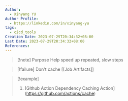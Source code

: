 ```yaml
---
Author:
  - Xinyang YU
Author Profile:
  - https://linkedin.com/in/xinyang-yu
tags:
  - cicd_tools
Creation Date: 2023-07-29T20:34:32+08:00
Last Date: 2023-07-29T20:34:32+08:00
References:
---
```

>[!note] Purpose
>Help speed up repeated, slow steps

>[!failure] Don't cache [[Job Artifacts]]


>[!example]
>1. [Github Action Dependency Caching Action] (https://github.com/actions/cache)